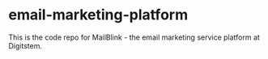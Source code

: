 # email-marketing-platform
This is the code repo for MailBlink - the email marketing service platform at Digitstem.

